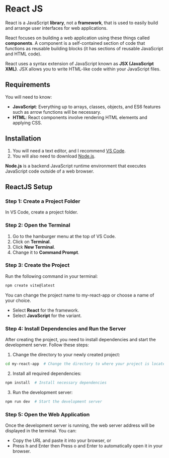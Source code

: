 # React JS

React is a JavaScript **library**, not a **framework**, that is used to easily build and arrange user interfaces for web applications.

React focuses on building a web application using these things called **components**. A component is a self-contained section of code that functions as reusable building blocks (it has sections of reusable JavaScript and HTML code).

React uses a syntax extension of JavaScript known as **JSX (JavaScript XML)**. JSX allows you to write HTML-like code within your JavaScript files.

## Requirements

You will need to know:

- **JavaScript**: Everything up to arrays, classes, objects, and ES6 features such as arrow functions will be necessary.
- **HTML**: React components involve rendering HTML elements and applying CSS.

## Installation

1. You will need a text editor, and I recommend [VS Code](https://code.visualstudio.com/).
2. You will also need to download [Node.js](https://nodejs.org/en).

**Node.js** is a backend JavaScript runtime environment that executes JavaScript code outside of a web browser.

## ReactJS Setup

### Step 1: Create a Project Folder

In VS Code, create a project folder.

### Step 2: Open the Terminal

1. Go to the hamburger menu at the top of VS Code.
2. Click on **Terminal**.
3. Click **New Terminal**.
4. Change it to **Command Prompt**.

### Step 3: Create the Project

Run the following command in your terminal:

```bash
npm create vite@latest  
```
You can change the project name to my-react-app or choose a name of your choice.

- Select **React** for the framework.
- Select **JavaScript** for the variant.

### Step 4: Install Dependencies and Run the Server
After creating the project, you need to install dependencies and start the development server. Follow these steps:
1. Change the directory to your newly created project:
```bash
cd my-react-app  # Change the directory to where your project is located    
```
2. Install all required dependencies:
```bash
npm install  # Install necessary dependencies
```
3. Run the development server:
```bash
npm run dev  # Start the development server
```
### Step 5: Open the Web Application
Once the development server is running, the web server address will be displayed in the terminal. You can:

- Copy the URL and paste it into your browser, or
- Press h and Enter then Press o and Enter to automatically open it in your browser.